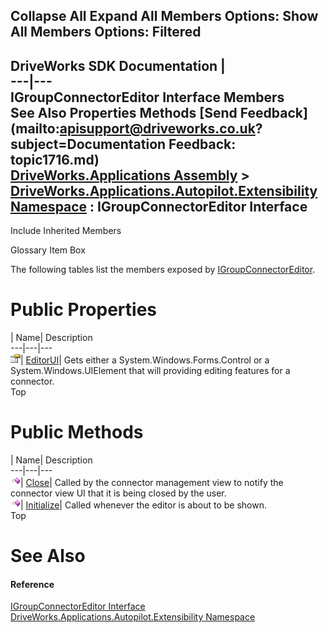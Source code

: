 Collapse All Expand All Members Options: Show All  Members Options: Filtered   
---  
DriveWorks SDK Documentation  |   
---|---  
IGroupConnectorEditor Interface Members   
See Also Properties Methods [Send Feedback](mailto:apisupport@driveworks.co.uk?subject=Documentation Feedback: topic1716.md)  
[DriveWorks.Applications Assembly](topic13.md) > [DriveWorks.Applications.Autopilot.Extensibility Namespace](topic1633.md) : IGroupConnectorEditor Interface  
---  
  
Include Inherited Members    


Glossary Item Box

The following tables list the members exposed by [IGroupConnectorEditor](topic1716.md).

# Public Properties

| Name| Description  
---|---|---  
![ Property](dotnetimages/Property.gif)| [EditorUI](topic1723.md)| Gets either a System.Windows.Forms.Control or a System.Windows.UIElement that will providing editing features for a connector.   
Top

# Public Methods

| Name| Description  
---|---|---  
![ Method](dotnetimages/Method.gif)| [Close](topic1721.md)| Called by the connector management view to notify the connector view UI that it is being closed by the user.   
![ Method](dotnetimages/Method.gif)| [Initialize](topic1722.md)| Called whenever the editor is about to be shown.   
Top

# See Also

#### Reference

[IGroupConnectorEditor Interface](topic1716.md)   
[DriveWorks.Applications.Autopilot.Extensibility Namespace](topic1633.md)


